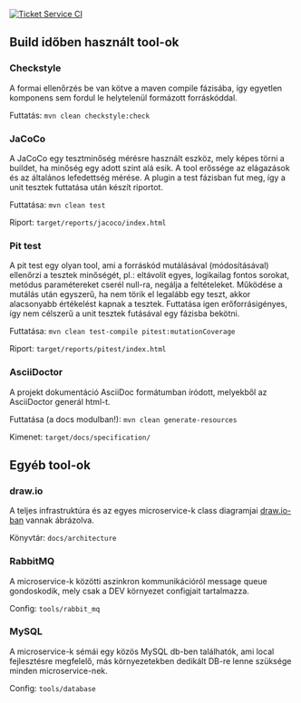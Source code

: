 [![Ticket Service CI](https://github.com/sandor95/ticket-service/actions/workflows/master.yml/badge.svg)](https://github.com/sandor95/ticket-service/actions/workflows/master.yml)

## Build időben használt tool-ok

### Checkstyle

A formai ellenőrzés be van kötve a maven compile fázisába, így egyetlen komponens sem fordul le helytelenül formázott forráskóddal.

Futtatás: `mvn clean checkstyle:check`


### JaCoCo

A JaCoCo egy tesztminőség mérésre használt eszköz, mely képes törni a buildet, ha minőség egy adott szint alá esik. A tool erőssége az elágazások és az általános lefedettség mérése. A plugin a test fázisban fut meg, így a unit tesztek futtatása után készít riportot.  

Futtatása: `mvn clean test`

Riport: `target/reports/jacoco/index.html`


### Pit test

A pit test egy olyan tool, ami a forráskód mutálásával (módosításával) ellenőrzi a tesztek minőségét, pl.: eltávolít egyes, logikailag fontos sorokat, metódus paramétereket cserél null-ra, negálja a feltételeket. Működése a mutálás után egyszerű, ha nem törik el legalább egy teszt, akkor alacsonyabb értékelést kapnak a tesztek. Futtatása igen erőforrásigényes, így nem célszerű a unit tesztek futásával egy fázisba bekötni.

Futtatása: `mvn clean test-compile pitest:mutationCoverage` 

Riport: `target/reports/pitest/index.html`


### AsciiDoctor

A projekt dokumentáció AsciiDoc formátumban íródott, melyekből az AsciiDoctor generál html-t. 

Futtatása (a docs modulban!): `mvn clean generate-resources`

Kimenet: `target/docs/specification/`


## Egyéb tool-ok

### draw.io

A teljes infrastruktúra és az egyes microservice-k class diagramjai [draw.io-ban](https://app.diagrams.net/) vannak ábrázolva.

Könyvtár: `docs/architecture`


### RabbitMQ

A microservice-k közötti aszinkron kommunikációról message queue gondoskodik, mely csak a DEV környezet configjait tartalmazza.

Config: `tools/rabbit_mq`

### MySQL

A microservice-k sémái egy közös MySQL db-ben találhatók, ami local fejlesztésre megfelelő,
más környezetekben dedikált DB-re lenne szüksége minden microservice-nek.

Config: `tools/database`